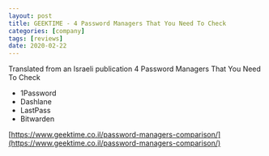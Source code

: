 ```yaml
---
layout: post
title: GEEKTIME - 4 Password Managers That You Need To Check
categories: [company]
tags: [reviews]
date: 2020-02-22
---
```


Translated from an Israeli publication
4 Password Managers That You Need To Check
- 1Password
- Dashlane
- LastPass
- Bitwarden

[https://www.geektime.co.il/password-managers-comparison/](https://www.geektime.co.il/password-managers-comparison/)